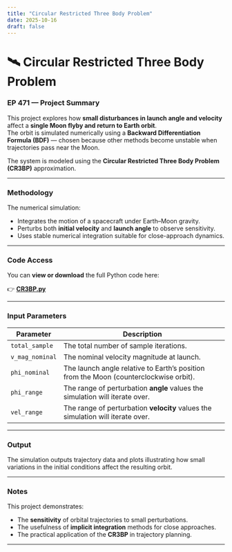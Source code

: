 ```yaml
---
title: "Circular Restricted Three Body Problem"
date: 2025-10-16
draft: false
---
```


# 🛰️ Circular Restricted Three Body Problem

### EP 471 — Project Summary

This project explores how **small disturbances in launch angle and velocity** affect a **single Moon flyby and return to Earth orbit**.  
The orbit is simulated numerically using a **Backward Differentiation Formula (BDF)** — chosen because other methods become unstable when trajectories pass near the Moon.

The system is modeled using the **Circular Restricted Three Body Problem (CR3BP)** approximation.

---

###  Methodology
The numerical simulation:
- Integrates the motion of a spacecraft under Earth–Moon gravity.
- Perturbs both **initial velocity** and **launch angle** to observe sensitivity.
- Uses stable numerical integration suitable for close-approach dynamics.

---

###  Code Access
You can **view or download** the full Python code here:

👉 [**CR3BP.py**](../assets/code/CR3BP.py)

---

###  Input Parameters

| Parameter | Description |
|------------|--------------|
| `total_sample` | The total number of sample iterations. |
| `v_mag_nominal` | The nominal velocity magnitude at launch. |
| `phi_nominal` | The launch angle relative to Earth’s position from the Moon (counterclockwise orbit). |
| `phi_range` | The range of perturbation **angle** values the simulation will iterate over. |
| `vel_range` | The range of perturbation **velocity** values the simulation will iterate over. |

---

###  Output
The simulation outputs trajectory data and plots illustrating how small variations in the initial conditions affect the resulting orbit.

---

###  Notes
This project demonstrates:
- The **sensitivity** of orbital trajectories to small perturbations.
- The usefulness of **implicit integration** methods for close approaches.
- The practical application of the **CR3BP** in trajectory planning.

---

